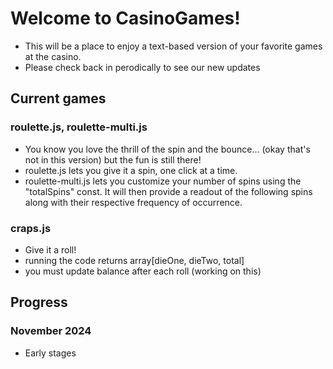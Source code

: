 # Welcome to CasinoGames!
- This will be a place to enjoy a text-based version of your favorite games at the casino.
- Please check back in perodically to see our new updates

## Current games
### roulette.js, roulette-multi.js
- You know you love the thrill of the spin and the bounce... (okay that's not in this version) but the fun is still there!
- roulette.js lets you give it a spin, one click at a time.
- roulette-multi.js lets you customize your number of spins using the "totalSpins" const. It will then provide a readout of the following spins along with their respective frequency of occurrence. 

### craps.js
- Give it a roll!
- running the code returns array[dieOne, dieTwo, total]
- you must update balance after each roll (working on this)

## Progress
### November 2024
 - Early stages